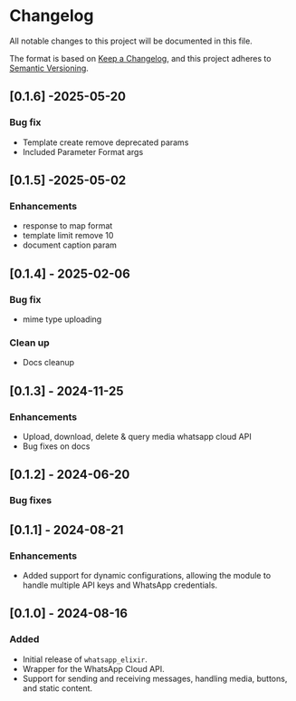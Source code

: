 # Changelog

All notable changes to this project will be documented in this file.

The format is based on [Keep a Changelog](https://keepachangelog.com/en/1.0.0/), and this project adheres to [Semantic Versioning](https://semver.org/spec/v2.0.0.html).

## [0.1.6] -2025-05-20

### Bug fix
- Template create remove deprecated params
- Included Parameter Format args

## [0.1.5] -2025-05-02

### Enhancements
- response to map format
- template limit remove 10
- document caption param

## [0.1.4] - 2025-02-06
### Bug fix
- mime type uploading
### Clean up
- Docs cleanup

## [0.1.3] - 2024-11-25
### Enhancements
- Upload, download, delete & query media  whatsapp cloud  API
- Bug fixes on docs

## [0.1.2] - 2024-06-20
### Bug fixes

## [0.1.1] - 2024-08-21
### Enhancements
- Added support for dynamic configurations, allowing the module to handle multiple API keys and WhatsApp credentials.


## [0.1.0] - 2024-08-16
### Added
- Initial release of `whatsapp_elixir`.
- Wrapper for the WhatsApp Cloud API.
- Support for sending and receiving messages, handling media, buttons, and static content.




